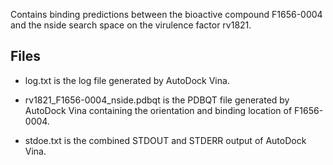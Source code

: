 Contains binding predictions between the bioactive compound F1656-0004 and the nside search space on the virulence factor rv1821.

## Files

- log.txt is the log file generated by AutoDock Vina.

- rv1821_F1656-0004_nside.pdbqt is the PDBQT file generated by AutoDock Vina containing the orientation and binding location of F1656-0004.

- stdoe.txt is the combined STDOUT and STDERR output of AutoDock Vina.

